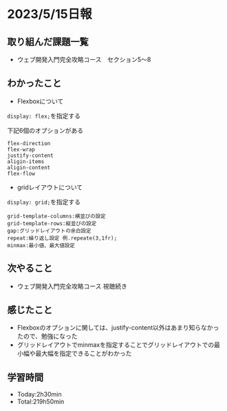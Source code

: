 # 2023/5/15日報

## 取り組んだ課題一覧
- ウェブ開発入門完全攻略コース　セクション5〜8

## わかったこと
- Flexboxについて

`display: flex;`を指定する

下記6個のオプションがある

    flex-direction
    flex-wrap
    justify-content
    aligin-items
    aligin-content
    flex-flow
  

- gridレイアウトについて

`display: grid;`を指定する

    grid-template-columns:横並びの設定
    grid-template-rows:縦並びの設定
    gap:グリッドレイアウトの余白設定
    repeat:繰り返し設定 例.repeate(3,1fr);
    minmax:最小値、最大値設定


## 次やること
- ウェブ開発入門完全攻略コース 視聴続き

## 感じたこと
- Flexboxのオプションに関しては、justify-content以外はあまり知らなかったので、勉強になった
- グリッドレイアウトでminmaxを指定することでグリッドレイアウトでの最小幅や最大幅を指定できることがわかった

## 学習時間
- Today:2h30min
- Total:219h50min

